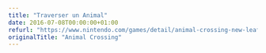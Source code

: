 ```yaml
---
title: "Traverser un Animal"
date: 2016-07-08T00:00:00+01:00
refurl: "https://www.nintendo.com/games/detail/animal-crossing-new-leaf-3ds/" 
originalTitle: "Animal Crossing"
---
```

